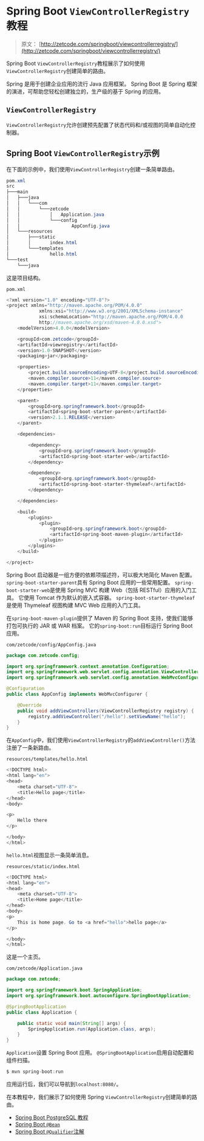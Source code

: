 # Spring Boot `ViewControllerRegistry`教程

> 原文： [http://zetcode.com/springboot/viewcontrollerregistry/](http://zetcode.com/springboot/viewcontrollerregistry/)

Spring Boot `ViewControllerRegistry`教程展示了如何使用`ViewControllerRegistry`创建简单的路由。

Spring 是用于创建企业应用的流行 Java 应用框架。 Spring Boot 是 Spring 框架的演进，可帮助您轻松创建独立的，生产级的基于 Spring 的应用。

## `ViewControllerRegistry`

`ViewControllerRegistry`允许创建预先配置了状态代码和/或视图的简单自动化控制器。

## Spring Boot `ViewControllerRegistry`示例

在下面的示例中，我们使用`ViewControllerRegistry`创建一条简单路由。

```java
pom.xml
src
├───main
│   ├───java
│   │   └───com
│   │       └───zetcode
│   │           │   Application.java
│   │           └───config
│   │                   AppConfig.java
│   └───resources
│       ├───static
│       │       index.html
│       └───templates
│               hello.html
└───test
    └───java

```

这是项目结构。

`pom.xml`

```java
<?xml version="1.0" encoding="UTF-8"?>
<project xmlns="http://maven.apache.org/POM/4.0.0"
            xmlns:xsi="http://www.w3.org/2001/XMLSchema-instance"
            xsi:schemaLocation="http://maven.apache.org/POM/4.0.0
            http://maven.apache.org/xsd/maven-4.0.0.xsd">
    <modelVersion>4.0.0</modelVersion>

    <groupId>com.zetcode</groupId>
    <artifactId>viewregistry</artifactId>
    <version>1.0-SNAPSHOT</version>
    <packaging>jar</packaging>

    <properties>
        <project.build.sourceEncoding>UTF-8</project.build.sourceEncoding>
        <maven.compiler.source>11</maven.compiler.source>
        <maven.compiler.target>11</maven.compiler.target>
    </properties>

    <parent>
        <groupId>org.springframework.boot</groupId>
        <artifactId>spring-boot-starter-parent</artifactId>
        <version>2.1.1.RELEASE</version>
    </parent>

    <dependencies>

        <dependency>
            <groupId>org.springframework.boot</groupId>
            <artifactId>spring-boot-starter-web</artifactId>
        </dependency>

        <dependency>
            <groupId>org.springframework.boot</groupId>
            <artifactId>spring-boot-starter-thymeleaf</artifactId>
        </dependency>

    </dependencies>

    <build>
        <plugins>
            <plugin>
                <groupId>org.springframework.boot</groupId>
                <artifactId>spring-boot-maven-plugin</artifactId>
            </plugin>
        </plugins>
    </build>

</project>

```

Spring Boot 启动器是一组方便的依赖项描述符，可以极大地简化 Maven 配置。 `spring-boot-starter-parent`具有 Spring Boot 应用的一些常用配置。 `spring-boot-starter-web`是使用 Spring MVC 构建 Web（包括 RESTful）应用的入门工具。 它使用 Tomcat 作为默认的嵌入式容器。 `spring-boot-starter-thymeleaf`是使用 Thymeleaf 视图构建 MVC Web 应用的入门工具。

在`spring-boot-maven-plugin`提供了 Maven 的 Spring Boot 支持，使我们能够打包可执行的 JAR 或 WAR 档案。 它的`spring-boot:run`目标运行 Spring Boot 应用。

`com/zetcode/config/AppConfig.java`

```java
package com.zetcode.config;

import org.springframework.context.annotation.Configuration;
import org.springframework.web.servlet.config.annotation.ViewControllerRegistry;
import org.springframework.web.servlet.config.annotation.WebMvcConfigurer;

@Configuration
public class AppConfig implements WebMvcConfigurer {

    @Override
    public void addViewControllers(ViewControllerRegistry registry) {
        registry.addViewController("/hello").setViewName("hello");
    }
}

```

在`AppConfig`中，我们使用`ViewControllerRegistry`的`addViewController()`方法注册了一条新路由。

`resources/templates/hello.html`

```java
<!DOCTYPE html>
<html lang="en">
<head>
    <meta charset="UTF-8">
    <title>Hello page</title>
</head>
<body>

<p>
    Hello there
</p>

</body>
</html>

```

`hello.html`视图显示一条简单消息。

`resources/static/index.html`

```java
<!DOCTYPE html>
<html lang="en">
<head>
    <meta charset="UTF-8">
    <title>Home page</title>
</head>
<body>
<p>
    This is home page. Go to <a href="hello">hello page</a>
</p>

</body>
</html>

```

这是一个主页。

`com/zetcode/Application.java`

```java
package com.zetcode;

import org.springframework.boot.SpringApplication;
import org.springframework.boot.autoconfigure.SpringBootApplication;

@SpringBootApplication
public class Application {

    public static void main(String[] args) {
        SpringApplication.run(Application.class, args);
    }
}

```

`Application`设置 Spring Boot 应用。 `@SpringBootApplication`启用自动配置和组件扫描。

```java
$ mvn spring-boot:run 

```

应用运行后，我们可以导航到`localhost:8080/`。

在本教程中，我们展示了如何使用 Spring `ViewControllerRegistry`创建简单的路由。

*   [Spring Boot PostgreSQL 教程](/springboot/postgresql/)
*   [Spring Boot `@Bean`](/articles/springbootbean/)
*   [Spring Boot `@Qualifier`注解](/articles/springbootqualifier/)